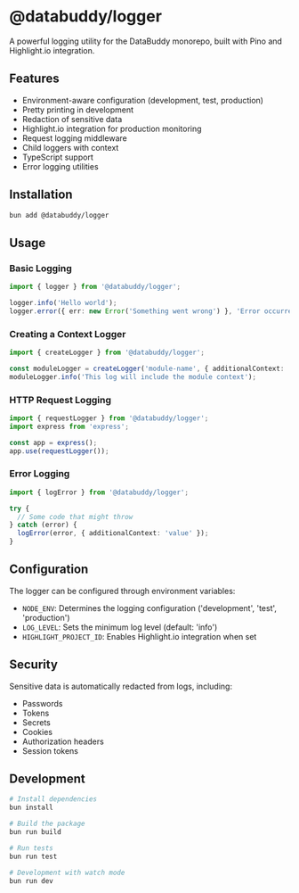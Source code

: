 # @databuddy/logger

A powerful logging utility for the DataBuddy monorepo, built with Pino and Highlight.io integration.

## Features

- Environment-aware configuration (development, test, production)
- Pretty printing in development
- Redaction of sensitive data
- Highlight.io integration for production monitoring
- Request logging middleware
- Child loggers with context
- TypeScript support
- Error logging utilities

## Installation

```bash
bun add @databuddy/logger
```

## Usage

### Basic Logging

```typescript
import { logger } from '@databuddy/logger';

logger.info('Hello world');
logger.error({ err: new Error('Something went wrong') }, 'Error occurred');
```

### Creating a Context Logger

```typescript
import { createLogger } from '@databuddy/logger';

const moduleLogger = createLogger('module-name', { additionalContext: 'value' });
moduleLogger.info('This log will include the module context');
```

### HTTP Request Logging

```typescript
import { requestLogger } from '@databuddy/logger';
import express from 'express';

const app = express();
app.use(requestLogger());
```

### Error Logging

```typescript
import { logError } from '@databuddy/logger';

try {
  // Some code that might throw
} catch (error) {
  logError(error, { additionalContext: 'value' });
}
```

## Configuration

The logger can be configured through environment variables:

- `NODE_ENV`: Determines the logging configuration ('development', 'test', 'production')
- `LOG_LEVEL`: Sets the minimum log level (default: 'info')
- `HIGHLIGHT_PROJECT_ID`: Enables Highlight.io integration when set

## Security

Sensitive data is automatically redacted from logs, including:
- Passwords
- Tokens
- Secrets
- Cookies
- Authorization headers
- Session tokens

## Development

```bash
# Install dependencies
bun install

# Build the package
bun run build

# Run tests
bun run test

# Development with watch mode
bun run dev
``` 
